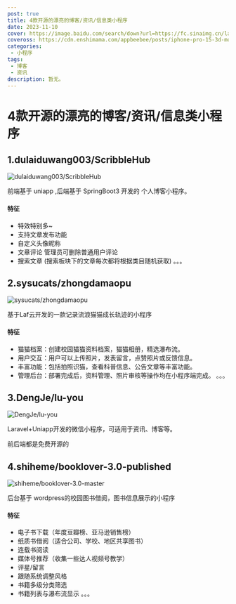 ```yaml
---
post: true
title: 4款开源的漂亮的博客/资讯/信息类小程序
date: 2023-11-10
cover: https://image.baidu.com/search/down?url=https://fc.sinaimg.cn/large/6364aa43gy1hld2mo9k81j20k00dcguf.jpg
coveross: https://cdn.enshimama.com/appbeebee/posts/iphone-pro-15-3d-mockups-free.gif
categories:
 - 小程序
tags:
 - 博客
 - 资讯
description: 暂无。
---
```

# 4款开源的漂亮的博客/资讯/信息类小程序

## 1.dulaiduwang003/ScribbleHub
![dulaiduwang003/ScribbleHub](https://image.baidu.com/search/down?url=https://fc.sinaimg.cn/large/6364aa43gy1hlczqtlrvtj20k00dcn35.jpg)

前端基于 uniapp ,后端基于 SpringBoot3 开发的 个人博客小程序。

#### 特征
- 特效特别多~
- 支持文章发布功能
- 自定义头像昵称
- 文章评论 管理员可删除普通用户评论
- 搜索文章 (搜索板块下的文章每次都将根据类目随机获取)
。。。

<ArticleLink via="post" :work="{
    title: 'dulaiduwang003/ScribbleHub',
    view: 'https://github.com/dulaiduwang003/ScribbleHub/',
    qrcode: 'https://image.baidu.com/search/down?url=https://fc.sinaimg.cn/large/6364aa43gy1hld03tfq52j2076076aad.jpg',
    github: 'dulaiduwang003/ScribbleHub',
    coveross: '',
    beecode: '', //备用下载的文章 id
    viewtit: '二维码预览',
    wxwords: '',
    }" />

## 2.sysucats/zhongdamaopu
![sysucats/zhongdamaopu](https://image.baidu.com/search/down?url=https://fc.sinaimg.cn/large/6364aa43gy1hld1p2xd0jj20k00dcn4a.jpg)

基于Laf云开发的一款记录流浪猫猫成长轨迹的小程序

#### 特征
- 猫猫档案：创建校园猫猫资料档案，猫猫相册，精选瀑布流。
- 用户交互：用户可以上传照片，发表留言，点赞照片或反馈信息。
- 丰富功能：包括拍照识猫，查看科普信息、公告文章等丰富功能。
- 管理后台：部署完成后，资料管理、照片审核等操作均在小程序端完成。
。。。

<ArticleLink via="post" :work="{
    title: 'sysucats/zhongdamaopu',
    view: 'https://github.com/sysucats/zhongdamaopu/',
    qrcode: 'https://image.baidu.com/search/down?url=https://fc.sinaimg.cn/large/6364aa43gy1hld1kr283ej20by0byq5i.jpg',
    github: 'sysucats/zhongdamaopu',
    coveross: '',
    beecode: '', //备用下载的文章 id
    viewtit: '二维码预览',
    wxwords: '',
    }" />

## 3.DengJe/lu-you
![DengJe/lu-you](https://image.baidu.com/search/down?url=https://fc.sinaimg.cn/large/6364aa43gy1hld2ae6431j20k00dc47r.jpg)

Laravel+Uniapp开发的微信小程序，可适用于资讯、博客等。

前后端都是免费开源的

<ArticleLink via="post" :work="{
    title: 'DengJe/lu-you',
    view: 'https://gitee.com/DengJe/lu-you',
    qrcode: 'https://image.baidu.com/search/down?url=https://fc.sinaimg.cn/large/6364aa43gy1hld2a3lo58j2076076wes.jpg',
    github: '',
    via: 'https://gitee.com/DengJe/lu-you',
    coveross: '',
    beecode: '', //备用下载的文章 id
    viewtit: '二维码预览',
    wxwords: '',
    }" />

## 4.shiheme/booklover-3.0-published
![shiheme/booklover-3.0-master](https://image.baidu.com/search/down?url=https://fc.sinaimg.cn/large/6364aa43gy1hld2mo9k81j20k00dcguf.jpg)

后台基于 wordpress的校园图书借阅，图书信息展示的小程序

#### 特征
- 电子书下载（年度豆瓣榜、亚马逊销售榜）
- 纸质书借阅（适合公司、学校、地区共享图书）
- 连载书阅读
- 媒体号推荐（收集一些达人视频号教学）
- 评星/留言
- 跟随系统调整风格
- 书籍多级分类筛选
- 书籍列表与瀑布流显示
。。。

<ArticleLink via="post" :work="{
    title: 'shiheme/booklover-3.0-published',
    view: 'https://github.com/shiheme/booklover-3.0-published/',
    qrcode: 'https://image.baidu.com/search/down?url=https://fc.sinaimg.cn/large/6364aa43gy1hld2m8dvcij2076076mxh.jpg',
    github: 'shiheme/booklover-3.0-published',
    via: '',
    coveross: '',
    beecode: '', //备用下载的文章 id
    viewtit: '二维码预览',
    wxwords: '',
    }" />
